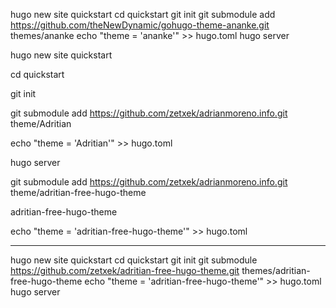 

hugo new site quickstart
cd quickstart
git init
git submodule add https://github.com/theNewDynamic/gohugo-theme-ananke.git themes/ananke
echo "theme = 'ananke'" >> hugo.toml
hugo server

hugo new site quickstart

cd quickstart

git init

git submodule add https://github.com/zetxek/adrianmoreno.info.git theme/Adritian

echo "theme = 'Adritian'" >> hugo.toml

hugo server

git submodule add https://github.com/zetxek/adrianmoreno.info.git theme/adritian-free-hugo-theme

adritian-free-hugo-theme

echo "theme = 'adritian-free-hugo-theme'" >> hugo.toml

---

hugo new site quickstart
cd quickstart
git init
git submodule https://github.com/zetxek/adritian-free-hugo-theme.git themes/adritian-free-hugo-theme
echo "theme = 'adritian-free-hugo-theme'" >> hugo.toml
hugo server







